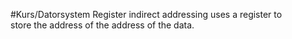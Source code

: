 #Kurs/Datorsystem 
Register indirect addressing uses a register to  
store the address of the address of the data.